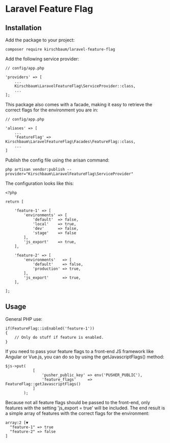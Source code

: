 # Laravel Feature Flag

## Installation

Add the package to your project:

```
composer require kirschbaum/laravel-feature-flag
```

Add the following service provider:

```
// config/app.php

'providers' => [
    ...
    Kirschbaum\LaravelFeatureFlag\ServiceProvider::class,
    ...
];
```

This package also comes with a facade, making it easy to retrieve the correct flags for the environment you are in:

```
// config/app.php

'aliases' => [
    ...
    'FeatureFlag' => Kirschbaum\LaravelFeatureFlag\Facades\FeatureFlag::class,
    ...
]
```

Publish the config file using the arisan command:

```
php artisan vendor:publish --provider="Kirschbaum\LaravelFeatureFlag\ServiceProvider"
```

The configuration looks like this:

```
<?php

return [

    'feature-1' => [
        'environments' => [
            'default'  => false,
            'local'    => true,
            'dev'      => false,
            'stage'    => false
        ],
        'js_export'    => true,
    ],

    'feature-2' => [
        'environments'   => [
            'default'    => false,
            'production' => true,
        ],
        'js_export'      => true,
    ],

];
```

## Usage

General PHP use:

```
if(FeatureFlag::isEnabled('feature-1'))
{
    // Only do stuff if feature is enabled.
}
```

If you need to pass your feature flags to a front-end JS framework like Angular or Vue.js, you can do so by using the getJavascriptFlags() method:

```
$js->put(
            [
                'pusher_public_key' => env('PUSHER_PUBLIC'),
                'feature_flags'     => FeatureFlag::getJavascriptFlags()
            ]
        );
```

Because not all feature flags should be passed to the front-end, only features with the setting 'js_export = true' will be included. The end result is a simple array of features with the correct flags for the environment:

```
array:2 [▼
  "feature-1" => true
  "feature-2" => false
]
```